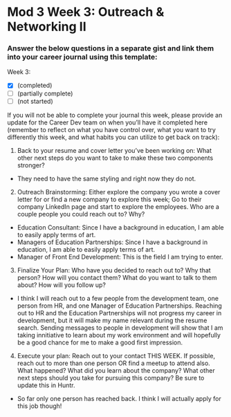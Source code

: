 # Mod 3 Week 3: Outreach & Networking II
### Answer the below questions in a separate gist and link them into your career journal using this template:

Week 3:

- [x] (completed)
- [ ] (partially complete)
- [ ] (not started)

If you will not be able to complete your journal this week, please provide an update for the Career Dev team on when you’ll have it completed here (remember to reflect on what you have control over, what you want to try differently this week, and what habits you can utilize to get back on track):

1. Back to your resume and cover letter you’ve been working on: What other next steps do you want to take to make these two components stronger?
- They need to have the same styling and right now they do not. 
   
2. Outreach Brainstorming: Either explore the company you wrote a cover letter for or find a new company to explore this week; Go to their company LinkedIn page and start to explore the employees. Who are a couple people you could reach out to? Why?
- Education Consultant: Since I have a background in education, I am able to easily apply terms of art. 
- Managers of Education Partnerships: Since I have a background in education, I am able to easily apply terms of art. 
- Manager of Front End Development: This is the field I am trying to enter.


3. Finalize Your Plan: Who have you decided to reach out to? Why that person? How will you contact them? What do you want to talk to them about? How will you follow up?
- I think I will reach out to a few people from the development team, one person from HR, and one Manager of Education Partnerships. Reaching out to HR and the Education Partnerships will not progress my career in development, but it will make my name relevant during the resume search. Sending messages to people in development will show that I am taking innitiative to learn about my work environment and will hopefully be a good chance for me to make a good first impression. 


4. Execute your plan: Reach out to your contact THIS WEEK. If possible, reach out to more than one person OR find a meetup to attend also. What happened? What did you learn about the company? What other next steps should you take for pursuing this company? Be sure to update this in Huntr.
- So far only one person has reached back. I think I will actually apply for this job though!

